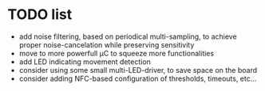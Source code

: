 # TODO list

* add noise filtering, based on periodical multi-sampling, to achieve proper noise-cancelation while preserving sensitivity
* move to more powerfull µC to squeeze more functionalities
* add LED indicating movement detection
* consider using some small multi-LED-driver, to save space on the board
* consider adding NFC-based configuration of thresholds, timeouts, etc...
